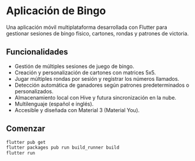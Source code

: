 # Aplicación de Bingo

Una aplicación móvil multiplataforma desarrollada con Flutter para gestionar sesiones de bingo físico, cartones, rondas y patrones de victoria.

## Funcionalidades
- Gestión de múltiples sesiones de juego de bingo.
- Creación y personalización de cartones con matrices 5x5.
- Jugar múltiples rondas por sesión y registrar los números llamados.
- Detección automática de ganadores según patrones predeterminados o personalizados.
- Almacenamiento local con Hive y futura sincronización en la nube.
- Multilenguaje (español e inglés).
- Accesible y diseñada con Material 3 (Material You).

## Comenzar
```bash
flutter pub get
flutter packages pub run build_runner build
flutter run
```
